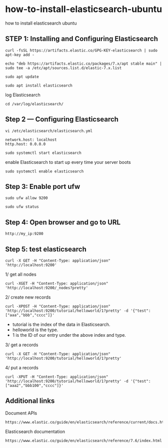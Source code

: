 # how-to-install-elasticsearch-ubuntu
how to install elasticsearch ubuntu

## STEP 1: Installing and Configuring Elasticsearch

```
curl -fsSL https://artifacts.elastic.co/GPG-KEY-elasticsearch | sudo apt-key add -
```

```
echo "deb https://artifacts.elastic.co/packages/7.x/apt stable main" | sudo tee -a /etc/apt/sources.list.d/elastic-7.x.list
```

```
sudo apt update
```

```
sudo apt install elasticsearch
```

log Elasticsearch
```
cd /var/log/elasticsearch/
```

## Step 2 — Configuring Elasticsearch
```
vi /etc/elasticsearch/elasticsearch.yml
```

```
network.host: localhost
http.host: 0.0.0.0
```

```
sudo systemctl start elasticsearch
```

enable Elasticsearch to start up every time your server boots
```
sudo systemctl enable elasticsearch
```

## Step 3: Enable port ufw
```
sudo ufw allow 9200
```
```
sudo ufw status
```

## Step 4: Open browser and go to URL
```
http://my_ip:9200
```

## Step 5: test elasticsearch
```
curl -X GET -H "Content-Type: application/json" 'http://localhost:9200'
```

1/ get all nodes
```
curl -XGET -H "Content-Type: application/json" 'http://localhost:9200/_nodes?pretty'
```

2/ create new records
```
curl -XPOST -H "Content-Type: application/json" 'http://localhost:9200/tutorial/helloworld/1?pretty' -d '{"test":["aaa","bbb","cccc"]}'
```

+ tutorial is the index of the data in Elasticsearch.
+ helloworld is the type.
+ 1 is the ID of our entry under the above index and type.


3/ get a records
```
curl -X GET -H "Content-Type: application/json" 'http://localhost:9200/tutorial/helloworld/1?pretty'
```

4/ put a records
```
curl -XPUT -H "Content-Type: application/json" 'http://localhost:9200/tutorial/helloworld/1?pretty' -d '{"test":["aaa2","bbb100","cccc"]}'
```


## Additional links
Document APIs
```
https://www.elastic.co/guide/en/elasticsearch/reference/current/docs.html#docs
```

Elasticsearch documentation
```
https://www.elastic.co/guide/en/elasticsearch/reference/7.6/index.html
```
